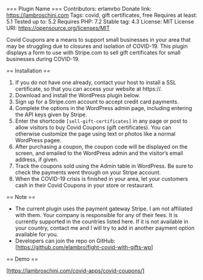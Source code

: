 === Plugin Name ===
Contributors: erlamrbo
Donate link: https://lambroschini.com
Tags: covid, gift certificates, free
Requires at least: 5.1
Tested up to: 5.2
Requires PHP: 7.2
Stable tag: 4.3
License: MIT
License URI: https://opensource.org/licenses/MIT

Covid Coupons are a means to support small businesses in your area that may be struggling due to closures and isolation of COVID-19. This plugin displays a form to use with Stripe.com to sell gift certificates for small businesses during COVID-19.

== Installation ==

1. If you do not have one already, contact your host to install a SSL certificate, so that you can access your website at https://.
2. Download and install the WordPress plugin below.
3. Sign up for a Stripe.com account to accept credit card payments.
4. Complete the options in the WordPress admin page, including entering the API keys given by Stripe.
5. Enter the shortcode `[sell-gift-certificates]` in any page or post to allow visitors to buy Covid Coupons (gift certificates). You can otherwise customize the page using text or photos like a normal WordPress pagee.
6. After purchasing a coupon, the coupon code will be displayed on the screen, and emailed to the WordPress admin and the visitor’s email address, if given.
7. Track the coupons sold using the Admin table in WordPress. Be sure to check the payments went through on your Stripe account.
8. When the COVID-19 crisis is finished in your area, let your customers cash in their Covid Coupons in your store or restaurant.

== Note ==

- The current plugin uses the payment gateway Stripe. I am not affiliated with them. Your company is responsible for any of their fees. It is currently supported in the countries listed here. If it is not available in your country, contact me and I will try to add in another payment option available for you.
- Developers can join the repo on GitHub: [https://github.com/elambro/fight-covid-with-gifts-wp]

== Demo ==

[https://lambroschini.com/covid-apps/covid-coupons/]